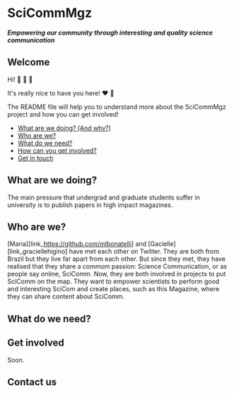 # SciCommMgz

***Empowering our community through interesting and quality science communication***

## Welcome

Hi! :wave: :wave: :wave:

It's really nice to have you here! :heart: :tada:

The README file will help you to understand more about the SciCommMgz project and how you can get involved!

* [What are we doing? (And why?)](#what-are-we-doing)
* [Who are we?](#who-are-we)
* [What do we need?](#what-do-we-need)
* [How can you get involved?](#get-involved)
* [Get in touch](#contact-us)

## What are we doing?

The main pressure that undergrad and graduate students suffer in university is to publish papers in high impact magazines.

## Who are we?
[Maria][link_https://github.com/mlbonatelli] and [Gacielle][link_graciellehigino] have met each other on Twitter. They are both from Brazil but they live far apart from each other. But since they met, they have realised that they share a commom passion: Science Communication, or as people say online, SciComm.
Now, they are both involved in projects to put SciComm on the map. They want to empower scientists to perform good and interesting SciCom and create places, such as this Magazine, where they can share content about SciComm.

## What do we need?


## Get involved
Soon.

## Contact us
